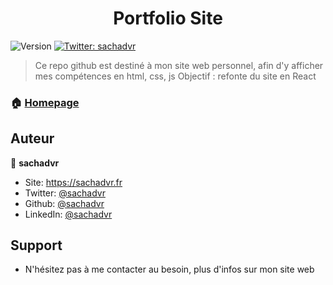 <h1 align="center"> Portfolio Site </h1>
<p>
  <img alt="Version" src="https://img.shields.io/badge/version-0.1-blue.svg?cacheSeconds=2592000" />
  <a href="https://twitter.com/sachadvr" target="_blank">
    <img alt="Twitter: sachadvr" src="https://img.shields.io/twitter/follow/sachadvr.svg?style=social" />
  </a>
</p>

> Ce repo github est destiné à mon site web personnel, afin d'y afficher mes compétences en html, css, js
> Objectif : refonte du site en React
### 🏠 [Homepage](https://www.sachadvr.fr)

## Auteur

👤 **sachadvr**

* Site: https://sachadvr.fr
* Twitter: [@sachadvr](https://twitter.com/sachadvr)
* Github: [@sachadvr](https://github.com/sachadvr)
* LinkedIn: [@sachadvr](https://linkedin.com/in/sachadvr)

## Support

 * N'hésitez pas à me contacter au besoin, plus d'infos sur mon site web


